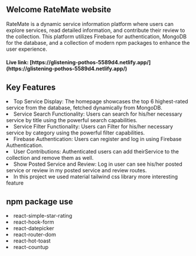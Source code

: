 <h2>Welcome RateMate website </h2>
<p>RateMate is a dynamic service information platform where users can explore services, read detailed information, and contribute their review to the collection. This platform utilizes Firebase for authentication, MongoDB for the database, and a collection of modern npm packages to enhance the user experience. </p>

<h4>Live link: [https://glistening-pothos-5589d4.netlify.app/](https://glistening-pothos-5589d4.netlify.app/)</h4>

<h2>Key Features</h2>
<li>Top Service Display: The homepage showcases the top 6 highest-rated service from the database, fetched dynamically from MongoDB.</li>
<li>Service Search Functionality: Users can search for his/her necessary service by title  using the powerful search capabilities.</li>
<li>Service Filter Functionality: Users can Filter for his/her necessary service by category  using the powerful filter capabilities.</li>
<li>Firebase Authentication: Users can register and log in using Firebase Authentication.</li>
<li>User Contributions: Authenticated users can add theirService to the collection and remove them as well.</li>
<li>Show Posted Service and Review: Log in user can see his/her posted service or review in my posted service and review routes.</li>
<li>In this project we used material tailwind css library more interesting feature</li>
<h2>npm package use</h2>
<li>react-simple-star-rating</li>
<li>react-hook-form</li>
<li>react-datepicker</li>
<li>react-router-dom</li>
<li>react-hot-toast</li>
<li>react-countup</li>
